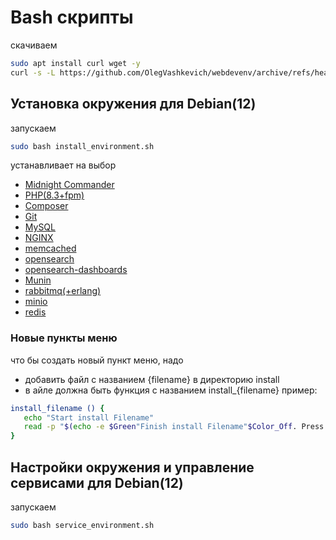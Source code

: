 # Bash cкрипты
скачиваем
```bash
sudo apt install curl wget -y
curl -s -L https://github.com/OlegVashkevich/webdevenv/archive/refs/heads/master.tar.gz | tar -xz && mv webdevenv-master webdevenv && cd webdevenv
```

## Установка окружения для Debian(12)
запускаем
```bash
sudo bash install_environment.sh
```
устанавливает на выбор 

- [Midnight Commander](install/midnightcommander.sh)
- [PHP(8.3+fpm)](install/php.sh)
- [Composer](install/composer.sh)
- [Git](install/git.sh)
- [MySQL](install/mysql.sh)
- [NGINX](install/nginx.sh)
- [memcached](install/memcached.sh)
- [opensearch](install/opensearch.sh)
- [opensearch-dashboards](install/dashboards.sh)
- [Munin](install/munin.sh)
- [rabbitmq(+erlang)](install/rabbitmq.sh)
- [minio](install/minio.sh)
- [redis](install/redis.sh)

### Новые пункты меню
что бы создать новый пункт меню, надо
 - добавить файл c названием {filename} в директорию install
 - в айле должна быть функция с названием install_{filename}
 пример:
 ```bash
 install_filename () {
    echo "Start install Filename"
    read -p "$(echo -e $Green"Finish install Filename"$Color_Off. Press enter to continue)"
 }
 ```

 ## Настройки окружения и управление сервисами для Debian(12)
запускаем
```bash
sudo bash service_environment.sh
```

